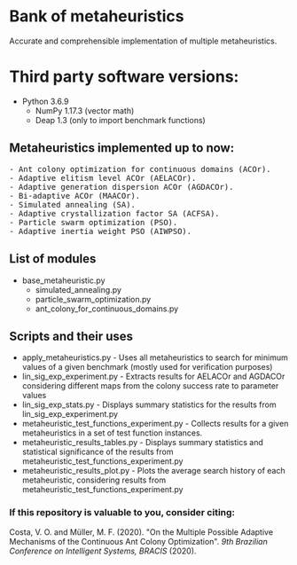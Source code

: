 # Bank of metaheuristics

Accurate and comprehensible implementation of multiple metaheuristics.

# Third party software versions:
* Python 3.6.9
  * NumPy 1.17.3 (vector math)
  * Deap 1.3 (only to import benchmark functions)

## Metaheuristics implemented up to now:
<pre>
- Ant colony optimization for continuous domains (ACOr).    Socha, 2006.
- Adaptive elitism level ACOr (AELACOr).                    Costa, 2020.
- Adaptive generation dispersion ACOr (AGDACOr).            Costa, 2020.
- Bi-adaptive ACOr (MAACOr).                                Costa, 2020.
- Simulated annealing (SA).                                 Kirkpatrick, 1983.
- Adaptive crystallization factor SA (ACFSA).               Martins, 2012.
- Particle swarm optimization (PSO).                        Kennedy, 1995.
- Adaptive inertia weight PSO (AIWPSO).                     Nickabadi, 2011.
</pre>

## List of modules
* base_metaheuristic.py
    + simulated_annealing.py
    + particle_swarm_optimization.py
    + ant_colony_for_continuous_domains.py

## Scripts and their uses
* apply_metaheuristics.py   - Uses all metaheuristics to search for minimum values of a given benchmark (mostly used for verification purposes)
* lin_sig_exp_experiment.py - Extracts results for AELACOr and AGDACOr considering different maps from the colony success rate to parameter values
* lin_sig_exp_stats.py      - Displays summary statistics for the results from lin_sig_exp_experiment.py
* metaheuristic_test_functions_experiment.py   - Collects results for a given metaheuristics in a set of test function instances.
* metaheuristic_results_tables.py              - Displays summary statistics and statistical significance of the results from metaheuristic_test_functions_experiment.py
* metaheuristic_results_plot.py                - Plots the average search history of each metaheuristic, considering results from metaheuristic_test_functions_experiment.py

### If this repository is valuable to you, consider citing:
Costa, V. O. and Müller, M. F. (2020). "On the Multiple Possible Adaptive Mechanisms of the Continuous Ant Colony Optimization". <i>  9th Brazilian Conference on Intelligent Systems, BRACIS </i> (2020).

